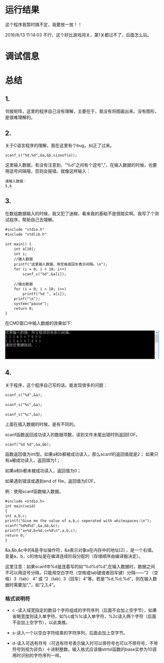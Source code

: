 # 运行结果 #

这个程序我暂时搞不定，我要放一放！！

2016/8/13 11:14:03 不行，这个好比游戏闯关，第1关都过不了，后面怎么玩。

# 调试信息 #





# 总结 #
## 1. ##
邻接矩阵，这里的程序自己没有理解，主要在于，我没有将图画出来。没有图形，是很难理解的。

## 2. ##
关于C语言程序的理解，我在这里有个bug，纠正了过来。

    scanf_s("%d,%d",&a,&b,sizeof(a));

这里输入数据，有没有注意到，“%d”之间有个逗号","，在输入数据的时候，也要用逗号间隔哦，否则会报错。就像这样输入：

    请输入数据：
    5,6

## 3. ##
在数组数据输入的时候，我又犯了迷糊，看来我的基础不是很踏实啊。我写了个测试程序，帮助自己去理解。

    #include "stdio.h"
    #include "stdlib.h"

    int main() {
    	int a[10];
    	int i;
    	//输入数据
    	printf("这里输入数据，用空格或回车表示间隔。\n");
    	for (i = 0; i < 10; i++)
    		scanf_s("%d",&a[i]);
    
    	//输出数据
    	for (i = 0; i < 10; i++)
    		printf("%d ", a[i]);
    	prinf("\n");
    	system("pause");
    	return 0;
    }

在CMD窗口中输入数据的效果如下:

![](img/nb1.png)

## 4. ##
关于程序，这个程序自己写的话，能发现很多的问题：

    scanf_s("%d",&a);
    
    scanf_s("%s",&a);
    
    scanf_s("%c",&a);

上面在插入数据的时候，是有不同的。

scanf函数返回成功读入的数据项数，读到文件末尾出错时则返回EOF。

    scanf("%d %d",&a,&b);

函数返回值为int型。如果a和b都被成功读入，那么scanf的返回值就是2；
如果只有a被成功读入，返回值为1；

如果a和b都未被成功读入，返回值为0；

如果遇到错误或遇到end of file，返回值为EOF。

例：使用scanf函数输入数据。

    #include <stdio.h>
    int main(void)
    {
    int a,b,c;
    printf("Give me the value of a,b,c seperated with whitespaces:\n");
    scanf("%d%d%d",&a,&b,&c);
    printf("a=%d,b=%d,c=%d\n",a,b,c);
    return 0;
    }

&a,&b,&c中的&是寻址操作符，&a表示对象a在内存中的地址[2]  ，是一个右值。变量a，b，c的地址是在编译连续阶段分配的（存储顺序由编译器决定）。

这里注意：如果scanf中%d是连着写的如“%d%d%d”,在输入数据时，数据之间不可以用逗号分隔，只能用空白字符（空格或tab键或者回车键）分隔——“2 （空格）3（tab） 4” 或 “2（tab）3（回车）4”等。若是“%d,%d,%d”，则在输入数据时需要加“,”，如“2,3,4”。

### 格式说明符 ###

- c -读入域宽指定的数目个字符组成的字符序列（后面不会加上空字节），如果省略宽度则读入单字符。如%c或%1c读入单字符，%2c读入两个字符（后面不会加上空字节），以此类推。

- s-读入一个以空白字符结束的字符序列，后面会加上空字节。

- d-读入可选有符号（可选有符号表示输入时可以带符号也可以不带符号，不带符号则视为非负）十进制整数。输入格式应该像strtol函数的base实参为10调用时识别的字符序列一样。
